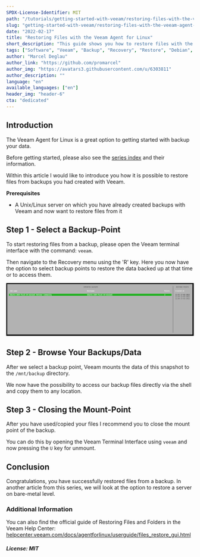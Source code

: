 ```yaml
---
SPDX-License-Identifier: MIT
path: "/tutorials/getting-started-with-veeam/restoring-files-with-the-veeam-agent-for-linux"
slug: "getting-started-with-veeam/restoring-files-with-the-veeam-agent-for-linux"
date: "2022-02-17"
title: "Restoring Files with the Veeam Agent for Linux"
short_description: "This guide shows you how to restore files with the Veeam Agent for Linux."
tags: ["Software", "Veeam", "Backup", "Recovery", "Restore", "Debian", "Ubuntu", "Linux", "Tools"]
author: "Marcel Deglau"
author_link: "https://github.com/promarcel"
author_img: "https://avatars3.githubusercontent.com/u/6303811"
author_description: ""
language: "en"
available_languages: ["en"]
header_img: "header-6"
cta: "dedicated"
---
```


## Introduction

The Veeam Agent for Linux is a great option to getting started with backup your data.

Before getting started, please also see the [series index](/tutorials/getting-started-with-veeam/) and their information.

Within this article I would like to introduce you how it is possible to restore files from backups you had created with Veeam.

**Prerequisites**

* A Unix/Linux server on which you have already created backups with Veeam and now want to restore files from it

## Step 1 - Select a Backup-Point

To start restoring files from a backup, please open the Veeam terminal interface with the command: `veeam`.

Then navigate to the Recovery menu using the 'R' key. Here you now have the option to select backup points to restore the data backed up at that time or to access them.

![Restore Overview](images/13-restore-overview.png)

## Step 2 - Browse Your Backups/Data

After we select a backup point, Veeam mounts the data of this snapshot to the `/mnt/backup` directory.

We now have the possibility to access our backup files directly via the shell and copy them to any location.

## Step 3 - Closing the Mount-Point

After you have used/copied your files I recommend you to close the mount point of the backup.

You can do this by opening the Veeam Terminal Interface using `veeam` and now pressing the `U` key for unmount. 

## Conclusion

Congratulations, you have successfully restored files from a backup. In another article from this series, we will look at the option to restore a server on bare-metal level.

### Additional Information

You can also find the official guide of Restoring Files and Folders in the Veeam Help Center: [helpcenter.veeam.com/docs/agentforlinux/userguide/files_restore_gui.html](https://helpcenter.veeam.com/docs/agentforlinux/userguide/files_restore_gui.html?ver=50)

##### License: MIT

<!--

Contributor's Certificate of Origin

By making a contribution to this project, I certify that:

(a) The contribution was created in whole or in part by me and I have
    the right to submit it under the license indicated in the file; or

(b) The contribution is based upon previous work that, to the best of my
    knowledge, is covered under an appropriate license and I have the
    right under that license to submit that work with modifications,
    whether created in whole or in part by me, under the same license
    (unless I am permitted to submit under a different license), as
    indicated in the file; or

(c) The contribution was provided directly to me by some other person
    who certified (a), (b) or (c) and I have not modified it.

(d) I understand and agree that this project and the contribution are
    public and that a record of the contribution (including all personal
    information I submit with it, including my sign-off) is maintained
    indefinitely and may be redistributed consistent with this project
    or the license(s) involved.

Signed-off-by: Marcel Deglau <marcel.deglau@hetzner.com>

-->
